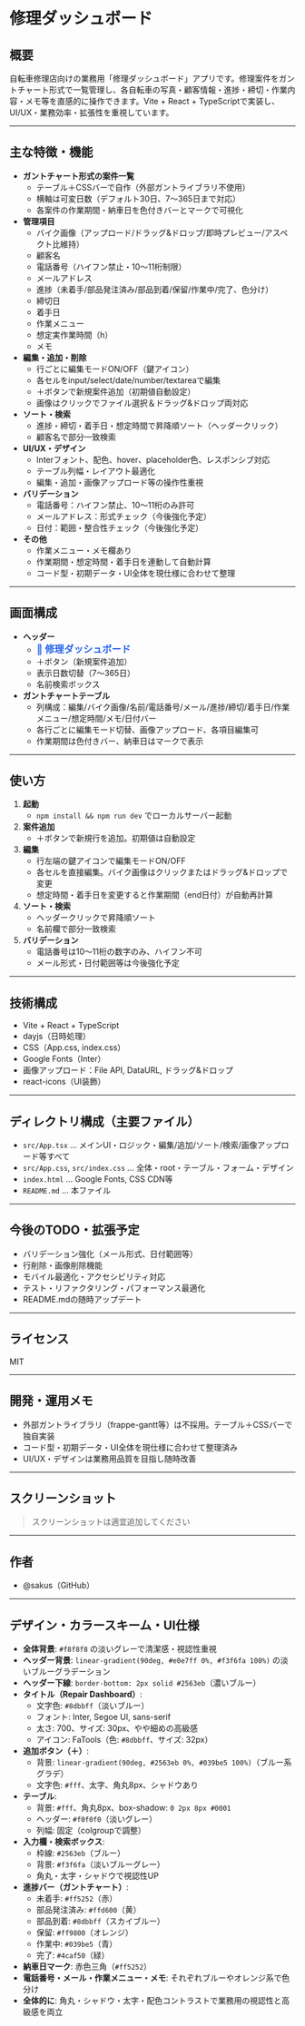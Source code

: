 # 修理ダッシュボード

## 概要

自転車修理店向けの業務用「修理ダッシュボード」アプリです。修理案件をガントチャート形式で一覧管理し、各自転車の写真・顧客情報・進捗・締切・作業内容・メモ等を直感的に操作できます。Vite + React + TypeScriptで実装し、UI/UX・業務効率・拡張性を重視しています。

---

## 主な特徴・機能

- **ガントチャート形式の案件一覧**
  - テーブル＋CSSバーで自作（外部ガントライブラリ不使用）
  - 横軸は可変日数（デフォルト30日、7～365日まで対応）
  - 各案件の作業期間・納車日を色付きバーとマークで可視化
- **管理項目**
  - バイク画像（アップロード/ドラッグ&ドロップ/即時プレビュー/アスペクト比維持）
  - 顧客名
  - 電話番号（ハイフン禁止・10～11桁制限）
  - メールアドレス
  - 進捗（未着手/部品発注済み/部品到着/保留/作業中/完了、色分け）
  - 締切日
  - 着手日
  - 作業メニュー
  - 想定実作業時間（h）
  - メモ
- **編集・追加・削除**
  - 行ごとに編集モードON/OFF（鍵アイコン）
  - 各セルをinput/select/date/number/textareaで編集
  - ＋ボタンで新規案件追加（初期値自動設定）
  - 画像はクリックでファイル選択＆ドラッグ&ドロップ両対応
- **ソート・検索**
  - 進捗・締切・着手日・想定時間で昇降順ソート（ヘッダークリック）
  - 顧客名で部分一致検索
- **UI/UX・デザイン**
  - Interフォント、配色、hover、placeholder色、レスポンシブ対応
  - テーブル列幅・レイアウト最適化
  - 編集・追加・画像アップロード等の操作性重視
- **バリデーション**
  - 電話番号：ハイフン禁止、10～11桁のみ許可
  - メールアドレス：形式チェック（今後強化予定）
  - 日付：範囲・整合性チェック（今後強化予定）
- **その他**
  - 作業メニュー・メモ欄あり
  - 作業期間・想定時間・着手日を連動して自動計算
  - コード型・初期データ・UI全体を現仕様に合わせて整理

---

## 画面構成

- **ヘッダー**
  - <span style="font-size:1.2em;font-weight:bold;color:#2563eb;">🔧 修理ダッシュボード</span>
  - ＋ボタン（新規案件追加）
  - 表示日数切替（7～365日）
  - 名前検索ボックス
- **ガントチャートテーブル**
  - 列構成：編集/バイク画像/名前/電話番号/メール/進捗/締切/着手日/作業メニュー/想定時間/メモ/日付バー
  - 各行ごとに編集モード切替、画像アップロード、各項目編集可
  - 作業期間は色付きバー、納車日はマークで表示

---

## 使い方

1. **起動**
   - `npm install && npm run dev` でローカルサーバー起動
2. **案件追加**
   - ＋ボタンで新規行を追加。初期値は自動設定
3. **編集**
   - 行左端の鍵アイコンで編集モードON/OFF
   - 各セルを直接編集。バイク画像はクリックまたはドラッグ&ドロップで変更
   - 想定時間・着手日を変更すると作業期間（end日付）が自動再計算
4. **ソート・検索**
   - ヘッダークリックで昇降順ソート
   - 名前欄で部分一致検索
5. **バリデーション**
   - 電話番号は10～11桁の数字のみ、ハイフン不可
   - メール形式・日付範囲等は今後強化予定

---

## 技術構成

- Vite + React + TypeScript
- dayjs（日時処理）
- CSS（App.css, index.css）
- Google Fonts（Inter）
- 画像アップロード：File API, DataURL, ドラッグ&ドロップ
- react-icons（UI装飾）

---

## ディレクトリ構成（主要ファイル）

- `src/App.tsx` … メインUI・ロジック・編集/追加/ソート/検索/画像アップロード等すべて
- `src/App.css`, `src/index.css` … 全体・root・テーブル・フォーム・デザイン
- `index.html` … Google Fonts, CSS CDN等
- `README.md` … 本ファイル

---

## 今後のTODO・拡張予定

- バリデーション強化（メール形式、日付範囲等）
- 行削除・画像削除機能
- モバイル最適化・アクセシビリティ対応
- テスト・リファクタリング・パフォーマンス最適化
- README.mdの随時アップデート

---

## ライセンス

MIT

---

## 開発・運用メモ

- 外部ガントライブラリ（frappe-gantt等）は不採用。テーブル＋CSSバーで独自実装
- コード型・初期データ・UI全体を現仕様に合わせて整理済み
- UI/UX・デザインは業務用品質を目指し随時改善

---

## スクリーンショット

> スクリーンショットは適宜追加してください

---

## 作者

- @sakus（GitHub）

---

## デザイン・カラースキーム・UI仕様

- **全体背景**: `#f8f8f8` の淡いグレーで清潔感・視認性重視
- **ヘッダー背景**: `linear-gradient(90deg, #e0e7ff 0%, #f3f6fa 100%)` の淡いブルーグラデーション
- **ヘッダー下線**: `border-bottom: 2px solid #2563eb`（濃いブルー）
- **タイトル（Repair Dashboard）**: 
  - 文字色: `#8dbbff`（淡いブルー）
  - フォント: Inter, Segoe UI, sans-serif
  - 太さ: 700、サイズ: 30px、やや細めの高級感
  - アイコン: FaTools（色: `#8dbbff`、サイズ: 32px）
- **追加ボタン（＋）**: 
  - 背景: `linear-gradient(90deg, #2563eb 0%, #039be5 100%)`（ブルー系グラデ）
  - 文字色: `#fff`、太字、角丸8px、シャドウあり
- **テーブル**: 
  - 背景: `#fff`、角丸8px、box-shadow: `0 2px 8px #0001`
  - ヘッダー: `#f0f0f0`（淡いグレー）
  - 列幅: 固定（colgroupで調整）
- **入力欄・検索ボックス**: 
  - 枠線: `#2563eb`（ブルー）
  - 背景: `#f3f6fa`（淡いブルーグレー）
  - 角丸・太字・シャドウで視認性UP
- **進捗バー（ガントチャート）**:
  - 未着手: `#ff5252`（赤）
  - 部品発注済み: `#ffd600`（黄）
  - 部品到着: `#8dbbff`（スカイブルー）
  - 保留: `#ff9800`（オレンジ）
  - 作業中: `#039be5`（青）
  - 完了: `#4caf50`（緑）
- **納車日マーク**: 赤色三角（`#ff5252`）
- **電話番号・メール・作業メニュー・メモ**: それぞれブルーやオレンジ系で色分け
- **全体的に**: 角丸・シャドウ・太字・配色コントラストで業務用の視認性と高級感を両立
